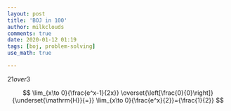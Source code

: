 ```yaml
---
layout: post
title: 'BOJ in 100'
author: milkclouds
comments: true
date: 2020-01-12 01:19
tags: [boj, problem-solving]
use_math: true

---
```

 
$2 {1} over {3}$

$$
\lim_{x\to 0}{\frac{e^x-1}{2x}}
\overset{\left[\frac{0}{0}\right]}{\underset{\mathrm{H}}{=}}
\lim_{x\to 0}{\frac{e^x}{2}}={\frac{1}{2}}
$$